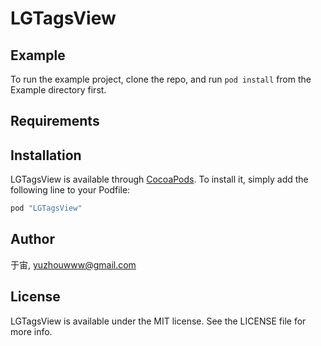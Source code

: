 # LGTagsView

<!--[![CI Status](http://img.shields.io/travis/于宙/LGTagsView.svg?style=flat)](https://travis-ci.org/于宙/LGTagsView)
[![Version](https://img.shields.io/cocoapods/v/LGTagsView.svg?style=flat)](http://cocoapods.org/pods/LGTagsView)
[![License](https://img.shields.io/cocoapods/l/LGTagsView.svg?style=flat)](http://cocoapods.org/pods/LGTagsView)
[![Platform](https://img.shields.io/cocoapods/p/LGTagsView.svg?style=flat)](http://cocoapods.org/pods/LGTagsView)-->

## Example

To run the example project, clone the repo, and run `pod install` from the Example directory first.

## Requirements

## Installation

LGTagsView is available through [CocoaPods](http://cocoapods.org). To install
it, simply add the following line to your Podfile:

```ruby
pod "LGTagsView"
```

## Author

于宙, yuzhouwww@gmail.com

## License

LGTagsView is available under the MIT license. See the LICENSE file for more info.



